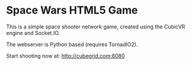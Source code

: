 Space Wars HTML5 Game
=====================

This is a simple space shooter network game, created using the CubicVR engine and Socket.IO.

The webserver is Python based (requires TornadIO2).

Start shooting now at: http://cubegrid.com:8080
